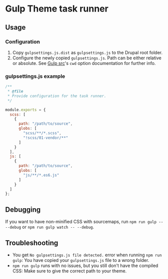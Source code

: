 # Gulp Theme task runner

## Usage

### Configuration

1. Copy `gulpsettings.js.dist` as `gulpsettings.js` to the Drupal root folder.
2. Configure the newly copied `gulpsettings.js`. Path can be either relative or absolute. See [Gulp src](https://gulpjs.com/docs/en/api/src)'s `cwd` option documentation for further info.

### gulpsettings.js example

```javascript
/**
 * @file
 * Provide configuration for the task runner.
 */

module.exports = {
  scss: [
    {
      path: "/path/to/source",
      globs: [
        "scss/**/*.scss",
        "!scss/01-vendor/**"
      ]
    }
  ],
  js: [
    {
      path: "/path/to/source",
      globs: [
        "js/**/*.es6.js"
      ]
    }
  ]
};

```

## Debugging

If you want to have non-minified CSS with sourcemaps, run
`npm run gulp -- --debug` or `npm run gulp watch -- --debug`.

## Troubleshooting

* You get `No gulpsettings.js file detected.` error when running `npm run gulp`: You have
copied your `gulpsettings.js` file to a wrong folder.
* `npm run gulp` runs with no issues, but you still don't have the compiled CSS:
Make sure to give the correct path to your theme.

